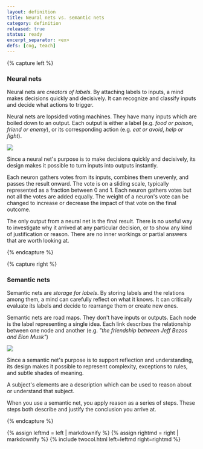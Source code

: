 ```yaml
---
layout: definition
title: Neural nets vs. semantic nets
category: definition
released: true
status: ready
excerpt_separator: <ex>
defs: [cog, teach]
---
```



{% capture left %}

### Neural nets

Neural nets are *creators of labels*. By attaching labels to inputs, a
mind makes decisions quickly and decisively. It can recognize and
classify inputs and decide what actions to trigger.

<p class="m-5"/>

Neural nets are lopsided voting machines. They have many inputs
which are boiled down to an output. Each output is either a label
(e.g. *food or poison*, *friend or enemy*), or its corresponding 
action (e.g. *eat or avoid*, *help or fight*).

<a href="{{ site.url }}/assets/pix/neural-net.svg">
<img src="{{ site.url }}/assets/pix/neural-net.svg"/>
</a>

<p class="m-5"/>

Since a neural net's purpose is to make decisions quickly and
decisively, its design makes it possible to turn inputs into outputs
instantly. 

Each neuron gathers votes from its inputs, combines them unevenly, and
passes the result onward. The vote is on a sliding scale, typically
represented as a fraction between 0 and 1.  Each neuron gathers votes
but not all the votes are added equally. The weight of a neuron's vote
can be changed to increase or decrease the impact of that vote on the
final outcome.

The only output from a neural net is the final result. There is no
useful way to investigate why it arrived at any particular decision,
or to show any kind of justification or reason. There are no inner
workings or partial answers that are worth looking at.

{% endcapture %}

{% capture right %}

### Semantic nets

Semantic nets are *storage for labels*. By storing labels and the
relations among them, a mind can carefully reflect on what it knows. 
It can critically evaluate its labels and decide to rearrange them or
create new ones.

Semantic nets are road maps. They don't have inputs or outputs.  Each
node is the label representing a single idea.  Each link describes the
relationship between one node and another (e.g. *"the friendship
between Jeff Bezos and Elon Musk"*)

<a href="{{ site.url }}/assets/pix/semantic-net.svg">
<img src="{{ site.url }}/assets/pix/semantic-net.svg"/>
</a>

Since a semantic net's purpose is to support reflection and
understanding, its design makes it possible to represent complexity,
exceptions to rules, and subtle shades of meaning.

A subject's elements are a description which can be used to reason
about or understand that subject.

When you use a semantic net, you apply reason as a series of steps.
These steps both describe and justify the conclusion you arrive at.




{% endcapture %}

{% assign leftmd = left | markdownify %}
{% assign rightmd = right | markdownify %}
{% include twocol.html left=leftmd right=rightmd %}

